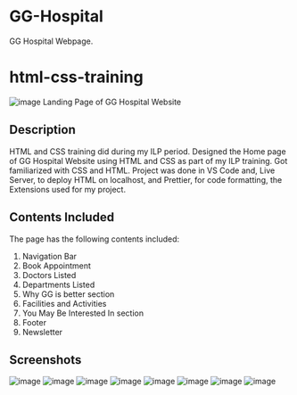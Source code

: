 # GG-Hospital
GG Hospital Webpage.
# html-css-training
![image](https://github.com/Akshay-HS/GG-Hospital/assets/68019762/006cdeed-1871-48a3-85d2-4f6ed38027a6)
Landing Page of GG Hospital Website
## Description
HTML and CSS training did during my ILP period. Designed the Home page of GG Hospital Website using HTML and CSS as part of my ILP training. Got familiarized with CSS and HTML. Project was done in VS Code and, Live Server, to deploy HTML on localhost, and Prettier, for code formatting, the Extensions used for my project.
## Contents Included
The page has the following contents included:
1. Navigation Bar
2. Book Appointment
3. Doctors Listed
4. Departments Listed
5. Why GG is better section
6. Facilities and Activities
7. You May Be Interested In section
8. Footer
9. Newsletter
## Screenshots
![image](https://github.com/Akshay-HS/GG-Hospital/assets/68019762/62782c9a-6f5e-4395-8fc8-099fe49c127f)
![image](https://github.com/Akshay-HS/GG-Hospital/assets/68019762/0cd4882c-c491-4d2d-842d-37504732d27d)
![image](https://github.com/Akshay-HS/GG-Hospital/assets/68019762/6f20cbb8-1dfd-4ec0-b2b0-b7c296c931d2)
![image](https://github.com/Akshay-HS/GG-Hospital/assets/68019762/880dd2e4-4072-461e-8fc8-03ce51493369)
![image](https://github.com/Akshay-HS/GG-Hospital/assets/68019762/7a081cdd-6fbf-4ec7-9159-f99265e649e5)
![image](https://github.com/Akshay-HS/GG-Hospital/assets/68019762/ee05cad7-6e35-4466-90e8-7183ce639470)
![image](https://github.com/Akshay-HS/GG-Hospital/assets/68019762/e623a5d5-f7b2-489b-9a42-e7318d3f5c97)
![image](https://github.com/Akshay-HS/GG-Hospital/assets/68019762/f8e8c5ff-1231-4b4e-8832-fb929674f3d8)








